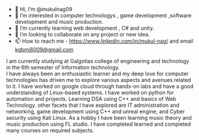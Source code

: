 - 👋 Hi, I’m @mukulnag09
- 👀 I’m interested in computer technologys , game development ,software development and music production.
- 🌱 I’m currently learning web development , C# and unity.
- 💞️ I’m looking to collaborate on any project or new idea.
- 📫 How to reach me - https://www.linkedin.com/in/mukul-nag/ and email kgbmi6009@gmail.com

<!---
mukulnag09/mukulnag09 is a ✨ special ✨ repository because its `README.md` (this file) appears on your GitHub profile.
You can click the Preview link to take a look at your changes.
--->
I am currently studying at Galgotias college of engineering and technology in the 6th semester of Information technology.  
I have always been an enthusiastic learner and my deep love for computer technologies has driven me to explore various aspects and avenues related to it.
I have worked on google cloud through hands-on labs and have a good understanding of Linux-based systems.
I have worked on python for automation and projects.
Learning DSA using C++ and basics of Web Technology. 
other facets that I have explored are IT administration and networking, game development using C++ and unreal engine, and Cyber security using Kali Linux.
As a hobby I have been learning music theory and music production using FL studio. I have completed learned and completed many courses on required subjects.  
